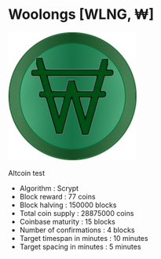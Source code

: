 Woolongs [WLNG, ₩]
================

![Woolong logo test](/share/pixmaps/bitcoin256.png)



Altcoin test

- Algorithm : Scrypt
- Block reward :	77 coins
- Block halving :	150000 blocks
- Total coin supply :	28875000 coins
- Coinbase maturity :	15 blocks
- Number of confirmations :	4 blocks
- Target timespan in minutes :	10 minutes
- Target spacing in minutes :	5 minutes
